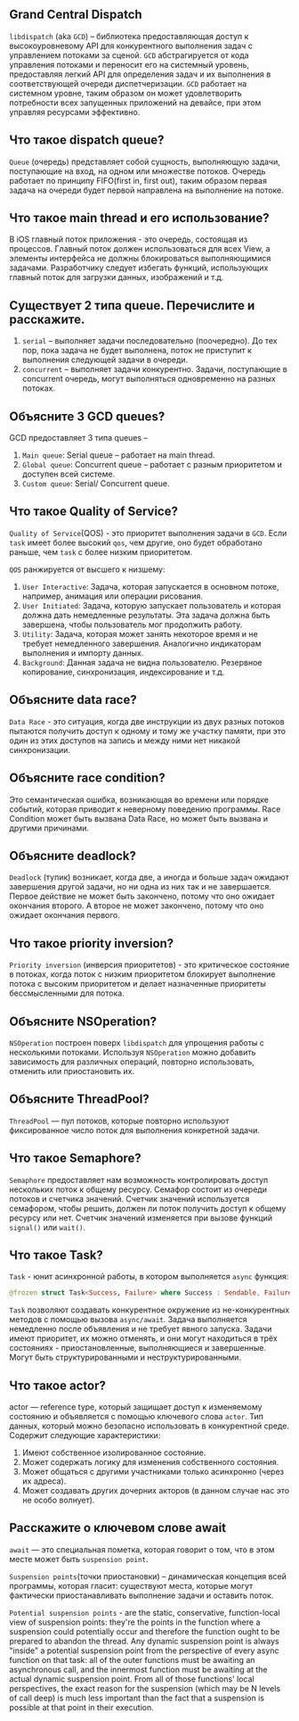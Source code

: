 ## Grand Central Dispatch

`libdispatch` (aka `GCD`) – библиотека предоставляющая доступ к высокоуровневому API для конкурентного выполнения задач с управлением потоками за сценой. `GCD` абстрагируется от кода управления потоками и переносит его на системный уровень, предоставляя легкий API для определения задач и их выполнения в соответствующей очереди диспетчеризации. `GCD` работает на системном уровне, таким образом он может удовлетворить потребности всех запущенных приложений на девайсе, при этом управляя ресурсами эффективно.


## Что такое dispatch queue?
`Queue` (очередь) представляет собой сущность, выполняющую задачи, поступающие на вход, на одном или множестве потоков. Очередь работает по принципу FIFO(first in, first out), таким образом первая задача на очереди будет первой направлена на выполнение на потоке.

## Что такое main thread и его использование?

В iOS главный поток приложения - это очередь, состоящая из процессов. Главный поток должен использоваться для всех View, а элементы интерфейса не должны блокироваться выполняющимися задачами. Разработчику следует избегать функций, использующих главный поток для загрузки данных, изображений и т.д.

## Существует 2 типа queue. Перечислите и расскажите.

1. `serial` – выполняет задачи последовательно (поочередно). До тех пор, пока задача не будет выполнена, поток не приступит к выполнения следующей задачи в очереди.
2. `concurrent` – выполняет задачи конкурентно. Задачи, поступающие в concurrent очередь, могут выполняться одновременно на разных потоках.

## Объясните 3 GCD queues?

GCD предоставляет 3 типа queues –

1. `Main queue`: Serial queue – работает на main thread.
2. `Global queue`: Concurrent queue – работает с разным приоритетом и доступен всей системе. 
3. `Custom queue`: Serial/ Concurrent queue.

## Что такое Quality of Service?

`Quality of Service`(QOS) - это приоритет выполнения задачи в `GCD`. Если `task` имеет более высокий `qos`, чем другие, оно будет обработано раньше, чем `task` с более низким приоритетом.

`QOS` ранжируется от высшего к низшему:

1. `User Interactive`: Задача, которая запускается в основном потоке, например, анимация или операции рисования.
2. `User Initiated`: Задача, которую запускает пользователь и которая должна дать немедленные результаты. Эта задача должна быть завершена, чтобы пользователь мог продолжить работу.
3. `Utility`: Задача, которая может занять некоторое время и не требует немедленного завершения. Аналогично индикаторам выполнения и импорту данных.
4. `Background`: Данная задача не видна пользователю. Резервное копирование, синхронизация, индексирование и т.д.


## Объясните data race?

`Data Race` - это ситуация, когда две инструкции из двух разных потоков пытаются получить доступ к одному и тому же участку памяти, при это один из этих доступов на запись и между ними нет никакой синхронизации.



## Объясните race condition?

Это семантическая ошибка, возникающая во времени или порядке событий, которая приводит к неверному поведению программы. Race Condition может быть вызвана Data Race, но может быть вызвана и другими причинами.

## Объясните deadlock?

`Deadlock` (тупик) возникает, когда две, а иногда и больше задач ожидают завершения другой задачи, но ни одна из них так и не завершается. Первое действие не может быть закончено, потому что оно ожидает окончания второго. А второе не может закончено, потому что оно ожидает окончания первого.

## Что такое priority inversion?

`Priority inversion` (инверсия приоритетов) - это критическое состояние в потоках, когда поток с низким приоритетом блокирует выполнение потока с высоким приоритетом и делает назначенные приоритеты бессмысленными для потока.

## Объясните NSOperation?

`NSOperation` построен поверх `libdispatch` для упрощения работы с несколькими потоками. Используя `NSOperation` можно добавить зависимость для различных операций, повторно использовать, отменить или приостановить их.

## Объясните ThreadPool?

`ThreadPool` — пул потоков, которые повторно используют фиксированное число поток для выполнения конкретной задачи.

## Что такое Semaphore?

`Semaphore` предоставляет нам возможность контролировать доступ нескольких поток к общему ресурсу. Семафор состоит из очереди потоков и счетчика значений. Счетчик значений используется семафором, чтобы решить, должен ли поток получить доступ к общему ресурсу или нет. Счетчик значений изменяется при вызове функций `signal()` или `wait()`.

## Что такое Task?

`Task` - юнит асинхронной работы, в котором выполняется `async` функция:

```swift
@frozen struct Task<Success, Failure> where Success : Sendable, Failure : Error
```


`Task` позволяют создавать конкурентное окружение из не-конкурентных методов с помощью вызова `async/await`.
Задача выполняется немедленно после объявления и не требует явного запуска.
Задачи имеют приоритет, их можно отменять, и они могут находиться в трёх состояниях - приостановленные, выполняющиеся и завершенные. Могут быть структурированными и неструктурированными.


## Что такое actor?

actor — reference type, который защищает доступ к изменяемому состоянию и объявляется с помощью ключевого слова `actor`. Тип данных, который можно безопасно использовать в конкурентной среде. Содержит следующие характеристики:

1. Имеют собственное изолированное состояние.
2. Может содержать логику для изменения собственного состояния.
3. Может общаться с другими участниками только асинхронно (через их адреса).
4. Может создавать других дочерних акторов (в данном случае нас это не особо волнует).

## Расскажите о ключевом слове await

`await` — это специальная пометка, которая говорит о том, что в этом месте может быть `suspension point`.

`Suspension points`(точки приостановки) – динамическая концепция всей программы, которая гласит: существуют места, которые могут фактически приостанавливать выполнение задачи и оставить поток.

`Potential suspension points` - are the static, conservative, function-local view of suspension points: they're the points in the function where a suspension could potentially occur and therefore the function ought to be prepared to abandon the thread. Any dynamic suspension point is always "inside" a potential suspension point from the perspective of every async function on that task: all of the outer functions must be awaiting an asynchronous call, and the innermost function must be awaiting at the actual dynamic suspension point. From all of those functions' local perspectives, the exact reason for the suspension (which may be N levels of call deep) is much less important than the fact that a suspension is possible at that point in their execution.

<!-- ## В чём разница между Thread и Task?

У процессора есть [регистры][processor_register], которые, по сути, являются его «локальными переменными». Все, что процессор хочет обработать, он загружает из памяти (RAM) в регистры, выполняет операции, а затем возвращает обратно в память. Один из регистров называется «[Счетчик команд][instruct_pointer]» (счетчик программ, на англ. Instruction Pointer/Program counter), который указывает, какую инструкцию нужно выполнять следующей. Существует фиксированное кол-во регистров, а «локальных переменных» может быть неограниченное кол-во, поэтому для хранения «локальных переменных», которые в данный момент не находятся в регистре, существует специальная область памяти под названием Stack (стек).

Thread (поток) это:

- Состояние всех регистров
- Stack (стек)
- Указатель, по которому ОС (в частности планировщик ядра) может следить за ним
- Метаданные и дополнительные сведения о состоянии (приоритет и т.д.)


Если у вас больше одного потока (многопоточная программа), то у вас более одного счетчика команд, более одного набора регистров и более одного стека. Это все, что нужно для работы одного процессора (ядра процессора, что почти одно и тоже).
Каждая программа имеет как минимум один поток. Выполняя 2-е программы одновременно, вы используете 2-а ядра процессора, так же как и одна программа, но с двумя потоками.

Многозадачная операционная система, коими являются большинство современных ОС, будет переключать потоки через частые интервалы времени. Это позволяет произвольному кол-ву программ или потоков работать на произвольном кол-ве ядер/процессоров. Существуют 2-а способа переключаться:

1. Поток может сообщить ОС: «я закончил, пусть работает что-то другое»
2. ОС может сообщить: «некий квант времени истек, теперь очередь чего-то другого»

Способы выше называются [кооперативной и вытесняющей][multitasking] многозадачностью соответственно. Все современные операционные системы, ориентированные на потребителя, в основном используют вытесняющую многозадачность, потому что в противном случае, программа, которая ведет себя «плохо», может помешать выполнению других программ, не сообщив о своем завершении.

**Но!** Вытесняющая многозадачность имеет некоторые существенные недостатки/затраты:

1. Переключение между потоками требует сохранения всех регистров текущего потока в память, а затем выгрузки из памяти, что приводит к затратам по времени
2. Хранение всей информации о потоке занимает память
3. Ядру ОС для отслеживания потоков требуется дополнительная память

Ответ на вопрос:

Swift Concurrency использует смешенную (гибридную) модель: существую легковесные «потокоподобные» Tasks, о которых ядро ничего не знает, а библиотека Concurrency выполняет свою собственную кооперативную многозадачность, чтобы решить, какие из них будут выполняться на небольшой горстке "настоящих" потоков с поддержкой ядра. Каждый раз, когда вы ожидаете вызов `await`, вы даете системе кооперативной многозадачности шанс сообщить: «хорошо, теперь очередь другого», т.е. вы отказываетесь от текущего потока. В литературе такую потоковую модель называют "[M:N][hybrid_model]". В модели M:N некоторое число M прикладных потоков выполнения отображаются на некоторое число N сущностей ядра или «виртуальных процессоров».

В лучшем случае, раньше требовалось много настоящих (затратных) потоков, каждый из которых выполнялся в течении короткого времени, то теперь требуется небольшое число настоящих потоков, которые выполняются столько, сколько позволяется ядро, минимизируя затраты памяти и затраты на переключения.

[processor_register]: https://ru.wikipedia.org/wiki/Регистр_процессора
[instruct_pointer]: https://ru.wikipedia.org/wiki/Счётчик_команд
[multitasking]: https://ru.wikipedia.org/wiki/Многозадачность#Совместная_или_кооперативная_многозадачность
[hybrid_model]: https://ru.wikipedia.org/wiki/Поток_выполнения#M:N_(смешанная_потоковость) -->
